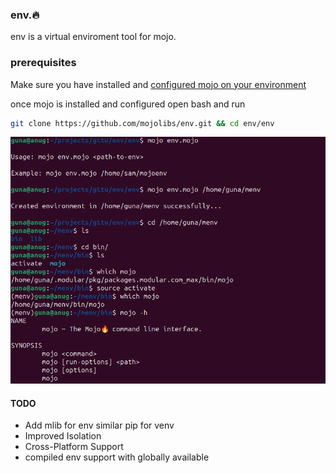 ### env.🔥
env is a virtual enviroment tool for mojo.

### prerequisites

Make sure you have installed and [configured mojo on your environment](https://docs.modular.com/mojo/manual/get-started/index.html)

once mojo is installed and configured open bash and run

```bash
git clone https://github.com/mojolibs/env.git && cd env/env
```

<p>
  <img src="assets/mojo_env.png" alt="mojo env usage">
</p>

#### TODO
- Add mlib for env similar pip for venv
- Improved Isolation
- Cross-Platform Support
- compiled env support with globally available